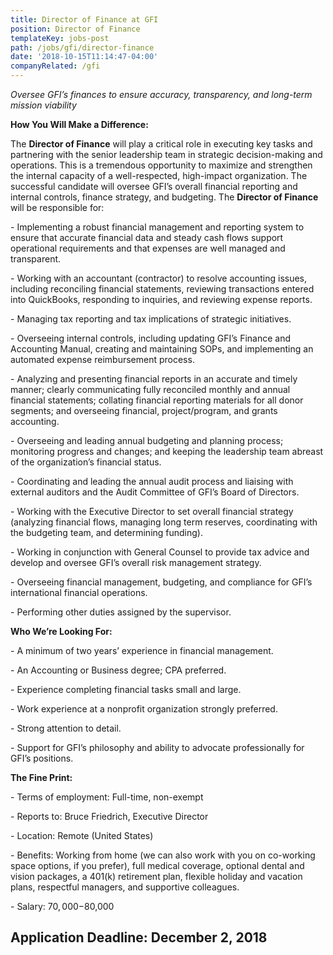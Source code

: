 ```yaml
---
title: Director of Finance at GFI
position: Director of Finance
templateKey: jobs-post
path: /jobs/gfi/director-finance
date: '2018-10-15T11:14:47-04:00'
companyRelated: /gfi
---
```

_Oversee GFI’s finances to ensure accuracy, transparency, and long-term mission viability_

**How You Will Make a Difference:**

The **Director of Finance** will play a critical role in executing key tasks and partnering with the senior leadership team in strategic decision-making and operations. This is a tremendous opportunity to maximize and strengthen the internal capacity of a well-respected, high-impact organization. The successful candidate will oversee GFI’s overall financial reporting and internal controls, finance strategy, and budgeting. The **Director of Finance** will be responsible for:

\- Implementing a robust financial management and reporting system to ensure that accurate financial data and steady cash flows support operational requirements and that expenses are well managed and transparent.

\- Working with an accountant (contractor) to resolve accounting issues, including reconciling financial statements, reviewing transactions entered into QuickBooks, responding to inquiries, and reviewing expense reports.

\- Managing tax reporting and tax implications of strategic initiatives.

\- Overseeing internal controls, including updating GFI’s Finance and Accounting Manual, creating and maintaining SOPs, and implementing an automated expense reimbursement process.

\- Analyzing and presenting financial reports in an accurate and timely manner; clearly communicating fully reconciled monthly and annual financial statements; collating financial reporting materials for all donor segments; and overseeing financial, project/program, and grants accounting.

\- Overseeing and leading annual budgeting and planning process; monitoring progress and changes; and keeping the leadership team abreast of the organization’s financial status.

\- Coordinating and leading the annual audit process and liaising with external auditors and the Audit Committee of GFI’s Board of Directors.

\- Working with the Executive Director to set overall financial strategy (analyzing financial flows, managing long term reserves, coordinating with the budgeting team, and determining funding).

\- Working in conjunction with General Counsel to provide tax advice and develop and oversee GFI’s overall risk management strategy.

\- Overseeing financial management, budgeting, and compliance for GFI’s international financial operations.

\- Performing other duties assigned by the supervisor.



**Who We’re Looking For:**

\- A minimum of two years’ experience in financial management.

\- An Accounting or Business degree; CPA preferred.

\- Experience completing financial tasks small and large.

\- Work experience at a nonprofit organization strongly preferred.

\- Strong attention to detail.

\- Support for GFI’s philosophy and ability to advocate professionally for GFI’s positions.



**The Fine Print:**

\- Terms of employment: Full-time, non-exempt

\- Reports to: Bruce Friedrich, Executive Director

\- Location: Remote (United States)

\- Benefits: Working from home (we can also work with you on co-working space options, if you prefer), full medical coverage, optional dental and vision packages, a 401(k) retirement plan, flexible holiday and vacation plans, respectful managers, and supportive colleagues.

\- Salary: $70,000-$80,000



## Application Deadline: December 2, 2018
